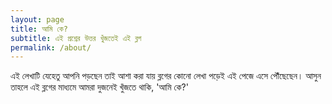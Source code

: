 ```yaml
---
layout: page
title: আমি কে?
subtitle: এই প্রশ্নের উত্তর খুঁজতেই এই ব্লগ
permalink: /about/
---
```


এই লেখাটি যেহেতু আপনি পড়ছেন তাই আশা করা যায় ব্লগের কোনো লেখা পড়েই এই পেজে এসে পৌঁছেছেন। আসুন তাহলে এই ব্লগের মাধ্যমে আমরা দুজনেই খুঁজতে থাকি, 'আমি কে?'
